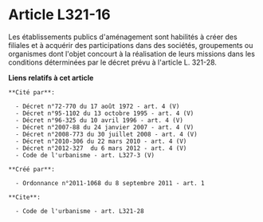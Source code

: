 # Article L321-16

Les établissements publics d'aménagement sont habilités à créer des filiales et à acquérir des participations dans des
sociétés, groupements ou organismes dont l'objet concourt à la réalisation de leurs missions dans les conditions déterminées
par le décret prévu à l'article L. 321-28.

**Liens relatifs à cet article**

	**Cité par**:

	  - Décret n°72-770 du 17 août 1972 - art. 4 (V)
	  - Décret n°95-1102 du 13 octobre 1995 - art. 4 (V)
	  - Décret n°96-325 du 10 avril 1996 - art. 4 (V)
	  - Décret n°2007-88 du 24 janvier 2007 - art. 4 (V)
	  - Décret n°2008-773 du 30 juillet 2008 - art. 4 (V)
	  - Décret n°2010-306 du 22 mars 2010 - art. 4 (V)
	  - Décret n°2012-327  du 6 mars 2012 - art. 4 (V)
	  - Code de l'urbanisme - art. L327-3 (V)

	**Créé par**:

	  - Ordonnance n°2011-1068 du 8 septembre 2011 - art. 1

	**Cite**:

	  - Code de l'urbanisme - art. L321-28
